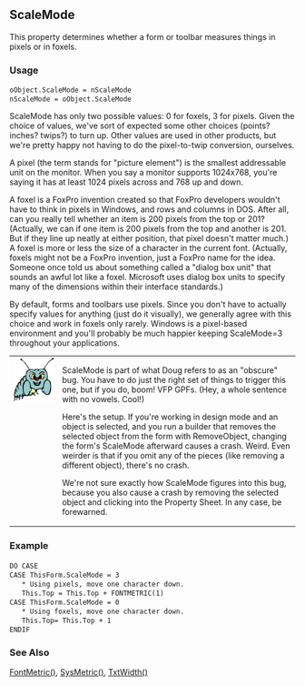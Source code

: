 ## ScaleMode

This property determines whether a form or toolbar measures things in pixels or in foxels.

### Usage

```foxpro
oObject.ScaleMode = nScaleMode
nScaleMode = oObject.ScaleMode
```

ScaleMode has only two possible values: 0 for foxels, 3 for pixels. Given the choice of values, we've sort of expected some other choices (points? inches? twips?) to turn up. Other values are used in other products, but we're pretty happy not having to do the pixel-to-twip conversion, ourselves.

A pixel (the term stands for "picture element") is the smallest addressable unit on the monitor. When you say a monitor supports 1024x768, you're saying it has at least 1024 pixels across and 768 up and down. 

A foxel is a FoxPro invention created so that FoxPro developers wouldn't have to think in pixels in Windows, and rows and columns in DOS. After all, can you really tell whether an item is 200 pixels from the top or 201? (Actually, we can if one item is 200 pixels from the top and another is 201. But if they line up neatly at either position, that pixel doesn't matter much.) A foxel is more or less the size of a character in the current font. (Actually, foxels might not be a FoxPro invention, just a FoxPro name for the idea. Someone once told us about something called a "dialog box unit" that sounds an awful lot like a foxel. Microsoft uses dialog box units to specify many of the dimensions within their interface standards.)

By default, forms and toolbars use pixels. Since you don't have to actually specify values for anything (just do it visually), we generally agree with this choice and work in foxels only rarely. Windows is a pixel-based environment and you'll probably be much happier keeping ScaleMode=3 throughout your applications.

<table border=0 cellspacing=0 cellpadding=0 width=100%>
<tr>
  <td width=17% valign=top>
<img width=95 height=78 src="bug.gif"></p>
  </td>
  <td width=83%>
  <p>ScaleMode is part of what Doug refers to as an &quot;obscure&quot; bug. You have to do just the right set of things to trigger this one, but if you do, boom! VFP GPFs. (Hey, a whole sentence with no vowels. Cool!)</p>
  <p>Here's the setup. If you're working in design mode and an object is selected, and you run a builder that removes the selected object from the form with RemoveObject, changing the form's ScaleMode afterward causes a crash. Weird. Even weirder is that if you omit any of the pieces (like removing a different object), there's no crash.</p>
  <p>We're not sure exactly how ScaleMode figures into this bug, because you also cause a crash by removing the selected object and clicking into the Property Sheet. In any case, be forewarned.</p>
  </td>
 </tr>
</table>

### Example

```foxpro
DO CASE
CASE ThisForm.ScaleMode = 3
   * Using pixels, move one character down.
   This.Top = This.Top + FONTMETRIC(1)
CASE ThisForm.ScaleMode = 0
   * Using foxels, move one character down.
   This.Top= This.Top + 1
ENDIF
```
### See Also

[FontMetric()](s4g182.md), [SysMetric()](s4g182.md), [TxtWidth()](s4g026.md)